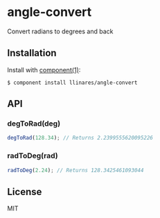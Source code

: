 
# angle-convert

  Convert radians to degrees and back

## Installation

  Install with [component(1)](http://component.io):

    $ component install llinares/angle-convert

## API

### degToRad(deg)

```js
degToRad(128.34); // Returns 2.2399555620095226
```

### radToDeg(rad)

```js
radToDeg(2.24); // Returns 128.3425461093044
```

## License

  MIT